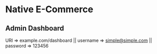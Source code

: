 # Native E-Commerce

## Admin Dashboard
URI => example.com/dashboard || 
username => simple@simple.com || 
password => 123456